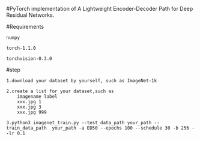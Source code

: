 #PyTorch implementation of A Lightweight Encoder-Decoder Path for Deep Residual Networks.


#Requirements

    numpy
    
    torch-1.1.0
    
    torchvision-0.3.0
    

#step
    
    1.download your dataset by yourself, such as ImageNet-1k
    
    2.create a list for your dataset,such as 
        imagename label
        xxx.jpg 1
        xxx.jpg 3
        xxx.jpg 999
    
    3.python3 imagenet_train.py --test_data_path your_path --train_data_path  your_path -a ED50 --epochs 100 --schedule 30 -b 256 --lr 0.1
